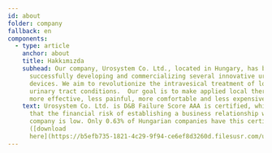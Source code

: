 ```yaml
---
id: about
folder: company
fallback: en
components:
  - type: article
    anchor: about
    title: Hakkımızda
    subhead: Our company, Urosystem Co. Ltd., located in Hungary, has been
      successfully developing and commercializing several innovative urological
      devices. We aim to revolutionize the intravesical treatment of lower
      urinary tract conditions.  Our goal is to make applied local therapies
      more effective, less painful, more comfortable and less expensive.
    text: Urosystem Co. Ltd. is D&B Failure Score AAA is certified, which indicates
      that the financial risk of establishing a business relationship with the
      company is low. Only 0.63% of Hungarian companies have this certificate
      ([download
      here](https://b5efb735-1821-4c29-9f94-ce6ef8d3260d.filesusr.com/ugd/899d64_0684d8e56d9e4a01a0f8be7e8308b60d.pdf)).
---
```

